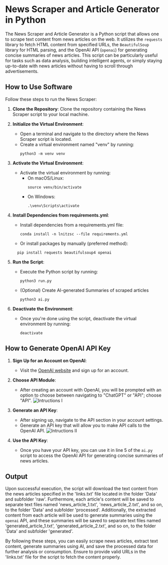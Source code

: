 # News Scraper and Article Generator in Python

The News Scraper and Article Generator is a Python script that allows one to scrape text content from news articles on the web. It utilizes the `requests` library to fetch HTML content from specified URLs, the `BeautifulSoup` library for HTML parsing, and the OpenAI API (`openai`) for generating concise summaries of news articles. This script can be particularly useful for tasks such as data analysis, building intelligent agents, or simply staying up-to-date with news articles without having to scroll through advertisements.

## How to Use Software

Follow these steps to run the News Scraper:

1. **Clone the Repository**: 
   Clone the repository containing the News Scraper script to your local machine.

2. **Initialize the Virtual Environment**:
   - Open a terminal and navigate to the directory where the News Scraper script is located.
   - Create a virtual environment named "venv" by running:
     ```
     python3 -m venv venv
     ```

3. **Activate the Virtual Environment**:
   - Activate the virtual environment by running:
     - On macOS/Linux:
       ```
       source venv/bin/activate
       ```
     - On Windows:
       ```
       .\venv\Scripts\activate
       ```

4. **Install Dependencies from requirements.yml**:
   - Install dependencies from a requirements.yml file:
     ```
     conda install -n lnitzsc --file requirements.yml
     ```
   - Or install packages by manually (preferred method):
   ```
     pip install requests beautifulsoup4 openai
     ```

5. **Run the Script**:
   - Execute the Python script by running:
     ```
     python3 run.py
     ```
   - (Optional) Create AI-generated Summaries of scraped articles
     ```
     python3 ai.py
     ```

6. **Deactivate the Environment**:
   - Once you're done using the script, deactivate the virtual environment by running:
     ```
     deactivate
     ```

## How to Generate OpenAI API Key

1. **Sign Up for an Account on OpenAI**:
   - Visit the [OpenAI website](https://openai.com) and sign up for an account.

2. **Choose API Module**:
   - After creating an account with OpenAI, you will be prompted with an option to choose between navigating to "ChatGPT" or "API"; choose "API".
   ![Intructions I](images/SETI.png)

3. **Generate an API Key**:
   - After signing up, navigate to the API section in your account settings.
   - Generate an API key that will allow you to make API calls to the OpenAI API.
   ![Intructions II](images/SETII.png)

4. **Use the API Key**:
   - Once you have your API key, you can use it in line 5 of the `ai.py` script to access the OpenAI API for generating concise summaries of news articles.

## Output
Upon successful execution, the script will download the text content from the news articles specified in the 'links.txt' file located in the folder 'Data' and subfolder 'raw'. Furthermore, each article's content will be saved to separate text files named 'news_article_1.txt', 'news_article_2.txt', and so on, to the folder 'Data' and subfolder 'processed'. Additionally, the extracted content from each article will be used to generate summaries using the `openai` API, and these summaries will be saved to separate text files named 'generated_article_1.txt', 'generated_article_2.txt', and so on, to the folder 'Data' and subfolder 'generated'.

By following these steps, you can easily scrape news articles, extract text content, generate summaries using AI, and save the processed data for further analysis or consumption. Ensure to provide valid URLs in the 'links.txt' file for the script to fetch the content properly.
